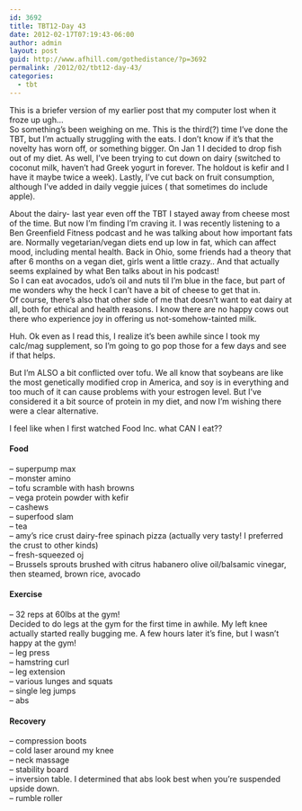 ```yaml
---
id: 3692
title: TBT12-Day 43
date: 2012-02-17T07:19:43-06:00
author: admin
layout: post
guid: http://www.afhill.com/gothedistance/?p=3692
permalink: /2012/02/tbt12-day-43/
categories:
  - tbt
---
```

This is a briefer version of my earlier post that my computer lost when it froze up ugh&#8230;  
So something&#8217;s been weighing on me. This is the third(?) time I&#8217;ve done the TBT, but I&#8217;m actually struggling with the eats. I don&#8217;t know if it&#8217;s that the novelty has worn off, or something bigger. On Jan 1 I decided to drop fish out of my diet. As well, I&#8217;ve been trying to cut down on dairy (switched to coconut milk, haven&#8217;t had Greek yogurt in forever. The holdout is kefir and I have it maybe twice a week). Lastly, I&#8217;ve cut back on fruit consumption, although I&#8217;ve added in daily veggie juices ( that sometimes do include apple). 

About the dairy- last year even off the TBT I stayed away from cheese most of the time. But now I&#8217;m finding I&#8217;m craving it. I was recently listening to a Ben Greenfield Fitness podcast and he was talking about how important fats are. Normally vegetarian/vegan diets end up low in fat, which can affect mood, including mental health. Back in Ohio, some friends had a theory that after 6 months on a vegan diet, girls went a little crazy.. And that actually seems explained by what Ben talks about in his podcast!  
So I can eat avocados, udo&#8217;s oil and nuts til I&#8217;m blue in the face, but part of me wonders why the heck I can&#8217;t have a bit of cheese to get that in.  
Of course, there&#8217;s also that other side of me that doesn&#8217;t want to eat dairy at all, both for ethical and health reasons. I know there are no happy cows out there who experience joy in offering us not-somehow-tainted milk. 

Huh. Ok even as I read this, I realize it&#8217;s been awhile since I took my calc/mag supplement, so I&#8217;m going to go pop those for a few days and see if that helps.

But I&#8217;m ALSO a bit conflicted over tofu. We all know that soybeans are like the most genetically modified crop in America, and soy is in everything and too much of it can cause problems with your estrogen level. But I&#8217;ve considered it a bit source of protein in my diet, and now I&#8217;m wishing there were a clear alternative. 

I feel like when I first watched Food Inc. what CAN I eat??

#### Food

&#8211; superpump max  
&#8211; monster amino  
&#8211; tofu scramble with hash browns  
&#8211; vega protein powder with kefir  
&#8211; cashews  
&#8211; superfood slam  
&#8211; tea  
&#8211; amy&#8217;s rice crust dairy-free spinach pizza (actually very tasty! I preferred the crust to other kinds)  
&#8211; fresh-squeezed oj  
&#8211; Brussels sprouts brushed with citrus habanero olive oil/balsamic vinegar, then steamed, brown rice, avocado

#### Exercise

&#8211; 32 reps at 60lbs at the gym!  
Decided to do legs at the gym for the first time in awhile. My left knee actually started really bugging me. A few hours later it&#8217;s fine, but I wasn&#8217;t happy at the gym!  
&#8211; leg press  
&#8211; hamstring curl  
&#8211; leg extension  
&#8211; various lunges and squats  
&#8211; single leg jumps  
&#8211; abs

#### Recovery

&#8211; compression boots  
&#8211; cold laser around my knee  
&#8211; neck massage  
&#8211; stability board  
&#8211; inversion table. I determined that abs look best when you&#8217;re suspended upside down.  
&#8211; rumble roller